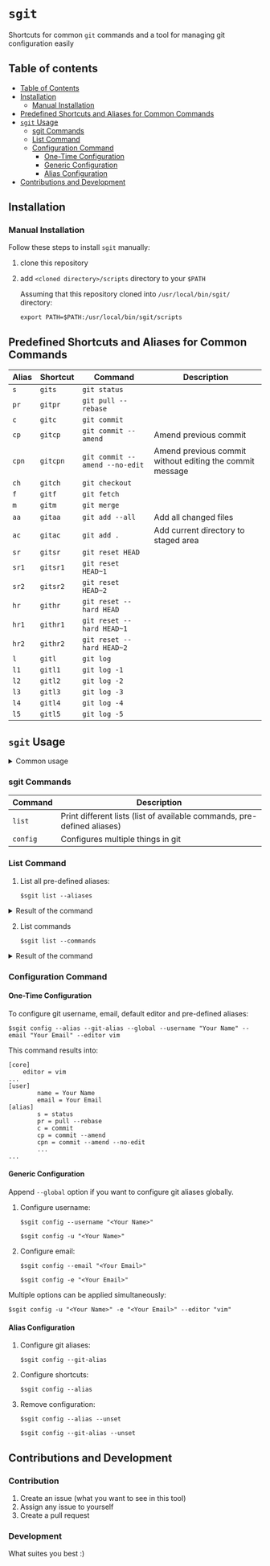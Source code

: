 # `sgit`

Shortcuts for common `git` commands and a tool for managing git configuration easily

## Table of contents
  * [Table of Contents](#table-of-contents)
  * [Installation](#installation)
    * [Manual Installation](#manual-installation)
  * [Predefined Shortcuts and Aliases for Common Commands](#predefined-shortcuts-and-aliases-for-common-commands)
  * [`sgit` Usage](#sgit-usage)
    * [sgit Commands](#sgit-commands)
    * [List Command](#list-command)
    * [Configuration Command](#configuration-command)
      * [One-Time Configuration](#one-time-configuration)
      * [Generic Configuration](#generic-configuration)
      * [Alias Configuration](#alias-configuration)
  * [Contributions and Development](#contributions-and-development) 

## Installation

### Manual Installation

Follow these steps to install `sgit` manually:
1. clone this repository
2. add `<cloned directory>/scripts` directory to your `$PATH`

    Assuming that this repository cloned into `/usr/local/bin/sgit/` directory:
    
    `export PATH=$PATH:/usr/local/bin/sgit/scripts`

## Predefined Shortcuts and Aliases for Common Commands

| Alias      | Shortcut       | Command                    | Description |
| ---------- | -------------- | -------------------------- | ----------- |
| `s`        | `gits`         | `git status`                   |             |
| `pr`       | `gitpr`        | `git pull --rebase`            |             |
| `c`        | `gitc`         | `git commit`                   |             |
| `cp`       | `gitcp`        | `git commit --amend`           | Amend previous commit            |
| `cpn`      | `gitcpn`       | `git commit --amend --no-edit` | Amend previous commit without editing the commit message |
| `ch`       | `gitch`        | `git checkout`                 |             |
| `f`        | `gitf`         | `git fetch`                    |             |
| `m`        | `gitm`         | `git merge`                    |             |
| `aa`       | `gitaa`        | `git add --all`                | Add all changed files |
| `ac`       | `gitac`        | `git add .`                    | Add current directory to staged area |
| `sr`       | `gitsr`        | `git reset HEAD`               |             |
| `sr1`      | `gitsr1`       | `git reset HEAD~1`             |             |
| `sr2`      | `gitsr2`       | `git reset HEAD~2`             |             |
| `hr`       | `githr`        | `git reset --hard HEAD`        |             |
| `hr1`      | `githr1`       | `git reset --hard HEAD~1`      |             |
| `hr2`      | `githr2`       | `git reset --hard HEAD~2`      |             |
| `l`        | `gitl`         | `git log`                      |             |
| `l1`       | `gitl1`        | `git log -1`                   |             |
| `l2`       | `gitl2`        | `git log -2`                   |             |
| `l3`       | `gitl3`        | `git log -3`                   |             |
| `l4`       | `gitl4`        | `git log -4`                   |             |
| `l5`       | `gitl5`        | `git log -5`                   |             |

## `sgit` Usage

<details>
 <summary>Common usage</summary>
<p>

    $sgit [COMMAND] [ARGUMENT VALUE]... [OPTION]...

1. Help

    `$sgit --help`
    
    ```
    Usage: sgit <command> [ARGUMENT VALUE]... [OPTION]...
    
    Global options:
            -h, --help                      print usage
            -v, --verbose                   verbose mode
            -q, --quiet                     only errors are printed
            --silent                        all messages are disabled
    
    Available commands:
            list                            prints lists of different objects(tools, git aliases)
            config                          configures git aliases, username, email, etc.
            Execute 'sgit <command> --help' for more information about a command
    ```

</p>
</details>

### sgit Commands

| Command      | Description                |
| ------------ | -------------------------- |
| `list`       | Print different lists (list of available commands, pre-defined aliases)         |
| `config`     | Configures multiple things in git        |

### List Command

1. List all pre-defined aliases:

    `$sgit list --aliases`
    
<details>
 <summary>Result of the command</summary>
<p>

    Aliases...
    ----------
    s=status
    pr=pull --rebase
    c=commit
    cp=commit --amend
    cpn=commit --amend --no-edit
    ch=checkout
    f=fetch
    m=merge
    aa=add --all
    ac=add .
    sr=reset HEAD
    sr1=reset HEAD~1
    sr2=reset HEAD~2
    hr=reset --hard HEAD
    hr1=reset --hard HEAD~1
    hr2=reset --hard HEAD~2
    l=log
    l1=log -1
    l2=log -2
    l3=log -3
    l4=log -4
    l5=log -5

</p>
</details>

2. List commands

    `$sgit list --commands`
    
<details>
 <summary>Result of the command</summary>
<p>

    Commands...
    -----------
    list
    config
    
    Execute 'sgit <command> --help' for details
    
</p>
</details>


### Configuration Command

#### One-Time Configuration

To configure git username, email, default editor and pre-defined aliases:

    $sgit config --alias --git-alias --global --username "Your Name" --email "Your Email" --editor vim
    
This command results into:
    
    [core]
        editor = vim
    ...
    [user]
            name = Your Name
            email = Your Email
    [alias]
            s = status
            pr = pull --rebase
            c = commit
            cp = commit --amend
            cpn = commit --amend --no-edit
            ...
    ...

#### Generic Configuration

  Append `--global` option if you want to configure git aliases globally.

1. Configure username:

    `$sgit config --username "<Your Name>"`
    
    `$sgit config -u "<Your Name>"`
    
2. Configure email:

    `$sgit config --email "<Your Email>"`
    
    `$sgit config -e "<Your Email>"`
    
  Multiple options can be applied simultaneously:

   `$sgit config -u "<Your Name>" -e "<Your Email>" --editor "vim"`

#### Alias Configuration
1. Configure git aliases:

    `$sgit config --git-alias`
    
2. Configure shortcuts:

    `$sgit config --alias`
    
3. Remove configuration:

    `$sgit config --alias --unset`
    
    `$sgit config --git-alias --unset`

## Contributions and Development

### Contribution

1. Create an issue (what you want to see in this tool)
2. Assign any issue to yourself
3. Create a pull request

### Development

What suites you best :)
